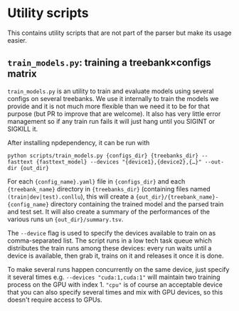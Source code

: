 Utility scripts
===============

This contains utility scripts that are not part of the parser but make its usage easier.


## `train_models.py`: training a treebank×configs matrix

`train_models.py` is an utility to train and evaluate models using several configs on several
treebanks. We use it internally to train the models we provide and it is not much more flexible than
we need it to be for that purpose (but PR to improve that are welcome). It also has very little
error management so if any train run fails it will just hang until you SIGINT or SIGKILL it.

After installing npdependency, it can be run with

```console
python scripts/train_models.py {configs_dir} {treebanks_dir} --fasttext {fasttext_model} --devices "{device1},{device2},{…}" --out-dir {out_dir}
```

For each `{config_name}.yaml}` file in `{configs_dir}` and each `{treebank_name}` directory in
`{treebanks_dir}` (containing files named `(train|dev|test).conllu`), this will create a
`{out_dir}/{treebank_name}-{config_name}` directory containing the trained model and the parsed
train and test set. It will also create a summary of the performances of the various runs un
`{out_dir}/summary.tsv`.

The `--device` flag is used to specify the devices available to train on as comma-separated list.
The script runs in a low tech task queue which distributes the train runs among these devices: every
run waits until a device is available, then grab it, trains on it and releases it once it is done. 

To make several runs happen concurrently on the same device, just specify it several times e.g.
`--devices "cuda:1,cuda:1"` will maintain two training process on the GPU with index 1. `"cpu"` is
of course an acceptable device that you can also specify several times and mix with GPU devices, so
this doesn't require access to GPUs.
